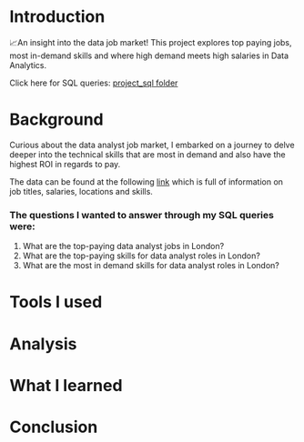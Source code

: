 # Introduction
📈An insight into the data job market! This project explores top paying jobs, most in-demand skills and where high demand meets high salaries in Data Analytics.

Click here for SQL queries: [project_sql folder](/project_sql/)

# Background

Curious about the data analyst job market, I embarked on a journey to delve deeper into the technical skills that are most in demand and also have the highest ROI in regards to pay.

The data can be found at the following [link](https://datanerd.tech/) which is full of information on job titles, salaries, locations and skills.

### The questions I wanted to answer through my SQL queries were:

1. What are the top-paying data analyst jobs in London?
2. What are the top-paying skills for data analyst roles in London?
3. What are the most in demand skills for data analyst roles in London?

# Tools I used

# Analysis

# What I learned

# Conclusion
